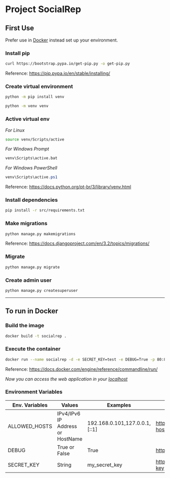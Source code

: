 # Project SocialRep

## First Use

Prefer use in [Docker](#to-run-in-docker) instead set up your environment.

### Install pip

```bash
curl https://bootstrap.pypa.io/get-pip.py -o get-pip.py
```

Reference: <https://pip.pypa.io/en/stable/installing/>

### Create virtual environment

```bash
python -m pip install venv
```

```bash
python -m venv venv
```

### Active virtual env

*For Linux*

```bash
source venv/Scripts/active
```

*For Windows Prompt*

```bat
venv\Scripts\active.bat
```

*For Windows PowerShell*

```ps1
venv\Scripts\active.ps1
```

Reference: <https://docs.python.org/pt-br/3/library/venv.html>

### Install dependencies

```bash
pip install -r src/requirements.txt
```

### Make migrations

```bash
python manage.py makemigrations
```

Reference: <https://docs.djangoproject.com/en/3.2/topics/migrations/>

### Migrate

```bash
python manage.py migrate
```

### Create admin user

```bash
python manage.py createsuperuser
```

---

## To run in Docker

### Build the image

```bash
docker build -t socialrep .
```

### Execute the container

```bash
docker run --name socialrep -d -e SECRET_KEY=test -e DEBUG=True -p 80:8000 socialrep
```

Reference: <https://docs.docker.com/engine/reference/commandline/run/>

*Now you can access the web application in your [localhost](http:localhost)*

### Environment Variables

| Env. Variables | Values                           | Examples                      | Descriptions                                                                    |
|----------------|----------------------------------|-------------------------------|---------------------------------------------------------------------------------|
| ALLOWED_HOSTS  | IPv4/IPv6 IP Address or HostName | 192.168.0.101,127.0.0.1,[::1] | https://docs.djangoproject.com/en/3.2/howto/deployment/checklist/#allowed-hosts |
| DEBUG          | True or False                    | True                          | https://docs.djangoproject.com/en/3.2/howto/deployment/checklist/#debug         |
| SECRET_KEY     | String                           | my_secret_key                 | https://docs.djangoproject.com/en/3.2/howto/deployment/checklist/#secret-key    |

